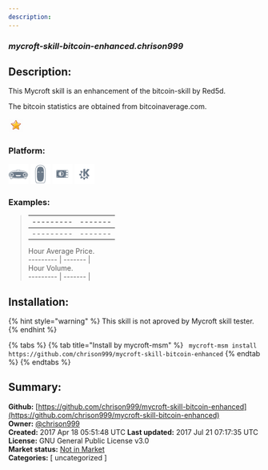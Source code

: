 ```yaml
---
description: 
---
```


### _mycroft-skill-bitcoin-enhanced.chrison999_  
## Description:  
This Mycroft skill is an enhancement of the bitcoin-skill by Red5d.

The bitcoin statistics are obtained from bitcoinaverage.com.
  
![](../.gitbook/assets/star.png)  
  
### Platform:  
 ![Mark I](../.gitbook/assets/mark-1-icon.png)  ![Mark II](../.gitbook/assets/mark-2-icon.png)  ![Picroft](../.gitbook/assets/picroft-icon.png)  ![plasmoid](../.gitbook/assets/kde.png)   
### Examples:  
> --------- | ------- |  
> --------- | ------- |  
> --------- | ------- |  
> Hour Average Price.  
> --------- | ------- |  
> Hour Volume.  
> --------- | ------- |  
  
## Installation:  
{% hint style="warning" %}
This skill is not aproved by Mycroft skill tester.
{% endhint %}
    
{% tabs %}
{% tab title="Install by mycroft-msm" %}
``` mycroft-msm install https://github.com/chrison999/mycroft-skill-bitcoin-enhanced```
{% endtab %}
  {% endtabs %}
    
## Summary:  
**Github:** [https://github.com/chrison999/mycroft-skill-bitcoin-enhanced](https://github.com/chrison999/mycroft-skill-bitcoin-enhanced)  
**Owner:** [@chrison999](https://github.com/chrison999)  
**Created:** 2017 Apr 18 05:51:48 UTC  **Last updated:** 2017 Jul 21 07:17:35 UTC  
**License:** GNU General Public License v3.0  
**Market status:** [Not in Market](https://market.mycroft.ai/skill/)  
**Categories:** [ uncategorized ]   

